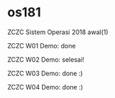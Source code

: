 # os181
ZCZC Sistem Operasi 2018 awal(1)

ZCZC W01 Demo: done

ZCZC W02 Demo: selesai!

ZCZC W03 Demo: done :)

ZCZC W04 Demo: done :)
